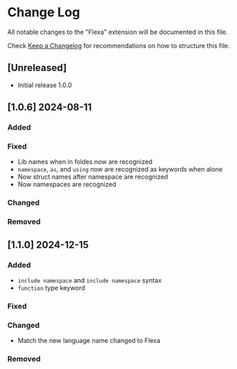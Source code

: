 # Change Log

All notable changes to the "Flexa" extension will be documented in this file.

Check [Keep a Changelog](http://keepachangelog.com/) for recommendations on how to structure this file.

## [Unreleased]

- Initial release 1.0.0

## [1.0.6] 2024-08-11

### Added

### Fixed

- Lib names when in foldes now are recognized
- `namespace`, `as`, and `using` now are recognized as keywords when alone
- Now struct names after namespace are recognized
- Now namespaces are recognized

### Changed

### Removed

## [1.1.0] 2024-12-15

### Added

- `include namespace` and `include namespace` syntax
- `function` type keyword

### Fixed

### Changed

- Match the new language name changed to Flexa

### Removed
